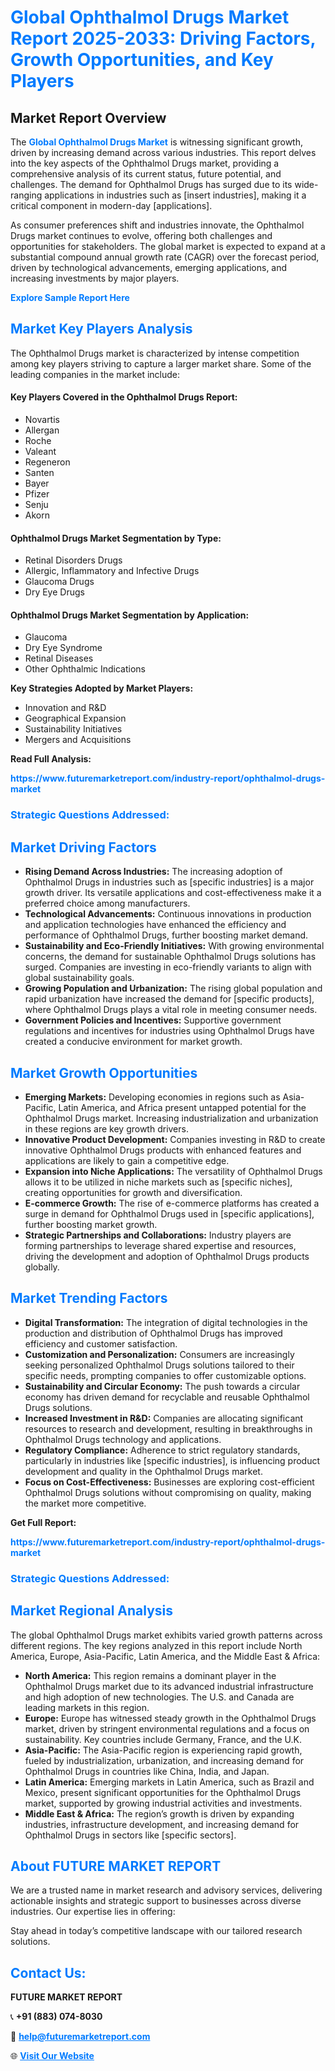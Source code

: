 <h1 style="color: #007BFF;">Global Ophthalmol Drugs Market Report 2025-2033: Driving Factors, Growth Opportunities, and Key Players</h1>

<section id="overview">
<h2>Market Report Overview</h2>
<p>The <a href="https://www.futuremarketreport.com/industry-report/ophthalmol-drugs-market" style="color: #007BFF; text-decoration: none;"><strong>Global Ophthalmol Drugs Market</strong></a> is witnessing significant growth, driven by increasing demand across various industries. This report delves into the key aspects of the Ophthalmol Drugs market, providing a comprehensive analysis of its current status, future potential, and challenges. The demand for Ophthalmol Drugs has surged due to its wide-ranging applications in industries such as [insert industries], making it a critical component in modern-day [applications].</p>
<p>As consumer preferences shift and industries innovate, the Ophthalmol Drugs market continues to evolve, offering both challenges and opportunities for stakeholders. The global market is expected to expand at a substantial compound annual growth rate (CAGR) over the forecast period, driven by technological advancements, emerging applications, and increasing investments by major players.</p>
</section>

<section id="overview">
<p><a href="https://www.futuremarketreport.com/request-sample/reportId=87090" style="color: #007BFF; text-decoration: none;"><strong>Explore Sample Report Here</strong></a></p>
</section>

<section id="key-players">
<h2 style="color: #007BFF;">Market Key Players Analysis</h2>
<p>The Ophthalmol Drugs market is characterized by intense competition among key players striving to capture a larger market share. Some of the leading companies in the market include:</p>
<h4>Key Players Covered in the Ophthalmol Drugs Report:</h4>
<ul><li>Novartis</li><li>Allergan</li><li>Roche</li><li>Valeant</li><li>Regeneron</li><li>Santen</li><li>Bayer</li><li>Pfizer</li><li>Senju</li><li>Akorn</li></ul>
<h4>Ophthalmol Drugs Market Segmentation by Type:</h4>
<ul><li>Retinal Disorders Drugs</li><li>Allergic, Inflammatory and Infective Drugs</li><li>Glaucoma Drugs</li><li>Dry Eye Drugs</li></ul>

<h4>Ophthalmol Drugs Market Segmentation by Application:</h4>
<ul><li>Glaucoma</li><li>Dry Eye Syndrome</li><li>Retinal Diseases</li><li>Other Ophthalmic Indications</li></ul>
<p><strong>Key Strategies Adopted by Market Players:</strong></p>
<ul>
<li>Innovation and R&D</li>
<li>Geographical Expansion</li>
<li>Sustainability Initiatives</li>
<li>Mergers and Acquisitions</li>
</ul>
</section>

<section>
<p><strong>Read Full Analysis: </strong></p><a href="https://www.futuremarketreport.com/industry-report/ophthalmol-drugs-market" style="color: #007BFF; text-decoration: none;"><strong>https://www.futuremarketreport.com/industry-report/ophthalmol-drugs-market</strong></a>
<h3 style="color: #007BFF;">Strategic Questions Addressed:</h3>
</section>

<section id="driving-factors">
<h2 style="color: #007BFF;">Market Driving Factors</h2>
<ul>
<li><strong>Rising Demand Across Industries:</strong> The increasing adoption of Ophthalmol Drugs in industries such as [specific industries] is a major growth driver. Its versatile applications and cost-effectiveness make it a preferred choice among manufacturers.</li>
<li><strong>Technological Advancements:</strong> Continuous innovations in production and application technologies have enhanced the efficiency and performance of Ophthalmol Drugs, further boosting market demand.</li>
<li><strong>Sustainability and Eco-Friendly Initiatives:</strong> With growing environmental concerns, the demand for sustainable Ophthalmol Drugs solutions has surged. Companies are investing in eco-friendly variants to align with global sustainability goals.</li>
<li><strong>Growing Population and Urbanization:</strong> The rising global population and rapid urbanization have increased the demand for [specific products], where Ophthalmol Drugs plays a vital role in meeting consumer needs.</li>
<li><strong>Government Policies and Incentives:</strong> Supportive government regulations and incentives for industries using Ophthalmol Drugs have created a conducive environment for market growth.</li>
</ul>
</section>

<section id="growth-opportunities">
<h2 style="color: #007BFF;">Market Growth Opportunities</h2>
<ul>
<li><strong>Emerging Markets:</strong> Developing economies in regions such as Asia-Pacific, Latin America, and Africa present untapped potential for the Ophthalmol Drugs market. Increasing industrialization and urbanization in these regions are key growth drivers.</li>
<li><strong>Innovative Product Development:</strong> Companies investing in R&D to create innovative Ophthalmol Drugs products with enhanced features and applications are likely to gain a competitive edge.</li>
<li><strong>Expansion into Niche Applications:</strong> The versatility of Ophthalmol Drugs allows it to be utilized in niche markets such as [specific niches], creating opportunities for growth and diversification.</li>
<li><strong>E-commerce Growth:</strong> The rise of e-commerce platforms has created a surge in demand for Ophthalmol Drugs used in [specific applications], further boosting market growth.</li>
<li><strong>Strategic Partnerships and Collaborations:</strong> Industry players are forming partnerships to leverage shared expertise and resources, driving the development and adoption of Ophthalmol Drugs products globally.</li>
</ul>
</section>

<section id="trending-factors">
<h2 style="color: #007BFF;">Market Trending Factors</h2>
<ul>
<li><strong>Digital Transformation:</strong> The integration of digital technologies in the production and distribution of Ophthalmol Drugs has improved efficiency and customer satisfaction.</li>
<li><strong>Customization and Personalization:</strong> Consumers are increasingly seeking personalized Ophthalmol Drugs solutions tailored to their specific needs, prompting companies to offer customizable options.</li>
<li><strong>Sustainability and Circular Economy:</strong> The push towards a circular economy has driven demand for recyclable and reusable Ophthalmol Drugs solutions.</li>
<li><strong>Increased Investment in R&D:</strong> Companies are allocating significant resources to research and development, resulting in breakthroughs in Ophthalmol Drugs technology and applications.</li>
<li><strong>Regulatory Compliance:</strong> Adherence to strict regulatory standards, particularly in industries like [specific industries], is influencing product development and quality in the Ophthalmol Drugs market.</li>
<li><strong>Focus on Cost-Effectiveness:</strong> Businesses are exploring cost-efficient Ophthalmol Drugs solutions without compromising on quality, making the market more competitive.</li>
</ul>
</section>

<section>
<p><strong>Get Full Report: </strong></p><a href="https://www.futuremarketreport.com/industry-report/ophthalmol-drugs-market" style="color: #007BFF; text-decoration: none;"><strong>https://www.futuremarketreport.com/industry-report/ophthalmol-drugs-market</strong></a>
<h3 style="color: #007BFF;">Strategic Questions Addressed:</h3>
</section>


<section id="regional-analysis">
<h2 style="color: #007BFF;">Market Regional Analysis</h2>
<p>The global Ophthalmol Drugs market exhibits varied growth patterns across different regions. The key regions analyzed in this report include North America, Europe, Asia-Pacific, Latin America, and the Middle East & Africa:</p>
<ul>
<li><strong>North America:</strong> This region remains a dominant player in the Ophthalmol Drugs market due to its advanced industrial infrastructure and high adoption of new technologies. The U.S. and Canada are leading markets in this region.</li>
<li><strong>Europe:</strong> Europe has witnessed steady growth in the Ophthalmol Drugs market, driven by stringent environmental regulations and a focus on sustainability. Key countries include Germany, France, and the U.K.</li>
<li><strong>Asia-Pacific:</strong> The Asia-Pacific region is experiencing rapid growth, fueled by industrialization, urbanization, and increasing demand for Ophthalmol Drugs in countries like China, India, and Japan.</li>
<li><strong>Latin America:</strong> Emerging markets in Latin America, such as Brazil and Mexico, present significant opportunities for the Ophthalmol Drugs market, supported by growing industrial activities and investments.</li>
<li><strong>Middle East & Africa:</strong> The region’s growth is driven by expanding industries, infrastructure development, and increasing demand for Ophthalmol Drugs in sectors like [specific sectors].</li>
</ul>
</section>

<footer>
<h2 style="color: #007BFF;">About FUTURE MARKET REPORT</h2>
<p>We are a trusted name in market research and advisory services, delivering actionable insights and strategic support to businesses across diverse industries. Our expertise lies in offering:</p>

<p>Stay ahead in today’s competitive landscape with our tailored research solutions.</p>

<h2 style="color: #007BFF;">Contact Us:</h2>
<p><strong>FUTURE MARKET REPORT</strong></p>
<p>📞 <strong>+91 (883) 074-8030</strong></p>
<p>📧 <strong><a href="mailto:help@futuremarketreport.com" style="color: #007BFF;">help@futuremarketreport.com</a></strong></p>
<p>🌐 <strong><a href="https://www.futuremarketreport.com/" style="color: #007BFF;">Visit Our Website</a></strong></p>
</footer>